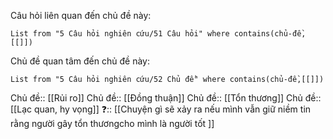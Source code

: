 Câu hỏi liên quan đến chủ đề này:
```dataview
List from "5 Câu hỏi nghiên cứu/51 Câu hỏi" where contains(chủ-đề,[[]]) 
```

Chủ đề quan tâm đến chủ đề này:
```dataview
List from "5 Câu hỏi nghiên cứu/52 Chủ đề" where contains(chủ-đề,[[]]) 
```

Chủ đề:: [[Rủi ro]]
Chủ đề:: [[Đồng thuận]]
Chủ đề:: [[Tổn thương]]
Chủ đề:: [[Lạc quan, hy vọng]]
❓:: [[Chuyện gì sẽ xảy ra nếu mình vẫn giữ niềm tin rằng người gây tổn thươngcho mình là người tốt ]]